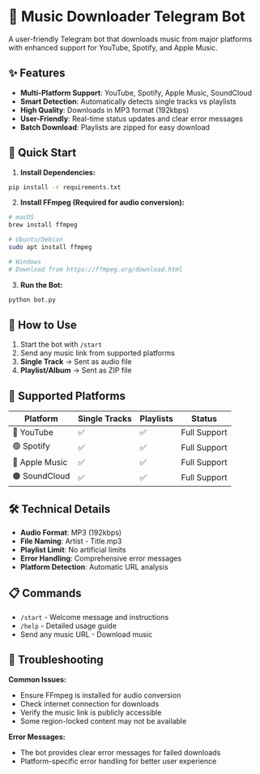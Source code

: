 # 🎵 Music Downloader Telegram Bot

A user-friendly Telegram bot that downloads music from major platforms with enhanced support for YouTube, Spotify, and Apple Music.

## ✨ Features
- **Multi-Platform Support**: YouTube, Spotify, Apple Music, SoundCloud
- **Smart Detection**: Automatically detects single tracks vs playlists
- **High Quality**: Downloads in MP3 format (192kbps)
- **User-Friendly**: Real-time status updates and clear error messages
- **Batch Download**: Playlists are zipped for easy download

## 🚀 Quick Start

1. **Install Dependencies:**
```bash
pip install -r requirements.txt
```

2. **Install FFmpeg (Required for audio conversion):**
```bash
# macOS
brew install ffmpeg

# Ubuntu/Debian
sudo apt install ffmpeg

# Windows
# Download from https://ffmpeg.org/download.html
```

3. **Run the Bot:**
```bash
python bot.py
```

## 📱 How to Use

1. Start the bot with `/start`
2. Send any music link from supported platforms
3. **Single Track** → Sent as audio file
4. **Playlist/Album** → Sent as ZIP file

## 🎯 Supported Platforms

| Platform | Single Tracks | Playlists | Status |
|----------|---------------|-----------|---------|
| 🔴 YouTube | ✅ | ✅ | Full Support |
| 🟢 Spotify | ✅ | ✅ | Full Support |
| 🍎 Apple Music | ✅ | ✅ | Full Support |
| 🟠 SoundCloud | ✅ | ✅ | Full Support |

## 🛠️ Technical Details

- **Audio Format**: MP3 (192kbps)
- **File Naming**: Artist - Title.mp3
- **Playlist Limit**: No artificial limits
- **Error Handling**: Comprehensive error messages
- **Platform Detection**: Automatic URL analysis

## 📋 Commands

- `/start` - Welcome message and instructions
- `/help` - Detailed usage guide
- Send any music URL - Download music

## 🔧 Troubleshooting

**Common Issues:**
- Ensure FFmpeg is installed for audio conversion
- Check internet connection for downloads
- Verify the music link is publicly accessible
- Some region-locked content may not be available

**Error Messages:**
- The bot provides clear error messages for failed downloads
- Platform-specific error handling for better user experience